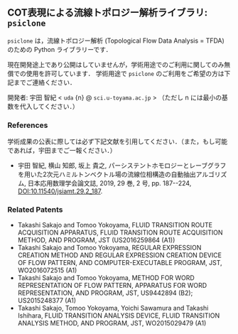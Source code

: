 
## COT表現による流線トポロジー解析ライブラリ: `psiclone`

`psiclone` は，流線トポロジー解析 (Topological Flow Data Analysis = TFDA) のための Python ライブラリーです．

現在開発途上であり公開はしていませんが，学術用途でのご利用に関してのみ無償での使用を許可しています．
学術用途で `psiclone` のご利用をご希望の方は下記までご連絡ください．

開発者: 宇田 智紀 < `uda` {n} @ `sci.u-toyama.ac.jp` >
（ただし n には最小の基数を代入してください．）

### References

学術成果の公表に際しては必ず下記文献を引用してください．（また，もし可能であれば，宇田までご一報ください．）

* 宇田 智紀, 横山 知郎, 坂上 貴之, パーシステントホモロジーとレーブグラフを用いた2次元ハミルトンベクトル場の流線位相構造の自動抽出アルゴリズム, 日本応用数理学会論文誌, 2019, 29 巻, 2 号, pp. 187--224, [DOI:10.11540/jsiamt.29.2_187](https://doi.org/10.11540/jsiamt.29.2_187).

### Related Patents

* Takashi Sakajo and Tomoo Yokoyama, FLUID TRANSITION ROUTE ACQUISITION APPARATUS, FLUID TRANSITION ROUTE ACQUISITION METHOD, AND PROGRAM, JST (US2016259864 (A1))
* Takashi Sakajo and Tomoo Yokoyama, REGULAR EXPRESSION CREATION METHOD AND REGULAR EXPRESSION CREATION DEVICE OF FLOW PATTERN, AND COMPUTER-EXECUTABLE PROGRAM, JST, WO2016072515 (A1)
* Takashi Sakajo and Tomoo Yokoyama, METHOD FOR WORD REPRESENTATION OF FLOW PATTERN, APPARATUS FOR WORD REPRESENTATION, AND PROGRAM, JST, US9442894 (B2); US2015248377 (A1)
* Takashi Sakajo, Tomoo Yokoyama, Yoichi Sawamura and Takashi Ishihara, FLUID TRANSITION ANALYSIS DEVICE, FLUID TRANSITION ANALYSIS METHOD, AND PROGRAM, JST, WO2015029479 (A1)

